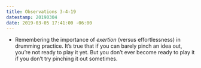```yaml
---
title: Observations 3-4-19
datestamp: 20190304
date: 2019-03-05 17:41:00 -06:00
---
```


- Remembering the importance of *exertion* (versus effortlessness) in drumming practice. It’s true that if you can barely pinch an idea out, you’re not ready to play it yet. But you don’t ever become ready to play it if you don’t try pinching it out sometimes.
